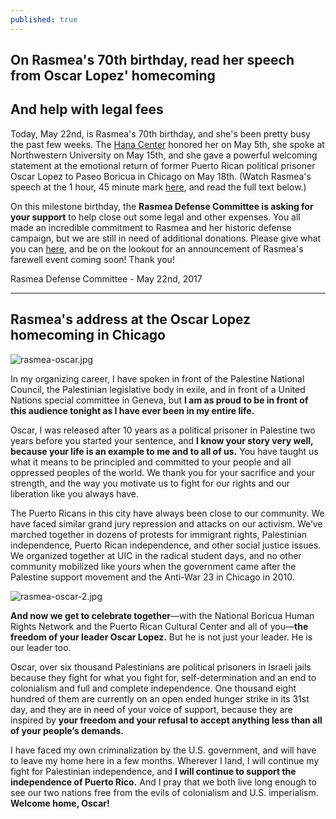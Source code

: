 ```yaml
---
published: true
---
```

## On Rasmea's 70th birthday, read her speech from Oscar Lopez' homecoming

## And help with legal fees

Today, May 22nd, is Rasmea's 70th birthday, and she's been pretty busy the past few weeks. The [Hana Center](https://www.hanacenter.org/) honored her on May 5th, she spoke at Northwestern University on May 15th, and she gave a powerful welcoming statement at the emotional return of former Puerto Rican political prisoner Oscar Lopez to Paseo Boricua in Chicago on May 18th.  (Watch Rasmea's speech at the 1 hour, 45 minute mark [here](https://www.facebook.com/chi.nbhrn/videos/10154865189209055/), and read the full text below.)

On this milestone birthday, the **Rasmea Defense Committee is asking for your support** to help close out some legal and other expenses.  You all made an incredible commitment to Rasmea and her historic defense campaign, but we are still in need of additional donations.  Please give what you can [here](http://justice4rasmea.org/donate/), and be on the lookout for an announcement of Rasmea's farewell event coming soon! Thank you!

Rasmea Defense Committee - May 22nd, 2017

***************************

## Rasmea's address at the Oscar Lopez homecoming in Chicago

![rasmea-oscar.jpg]({{site.baseurl}}/assets/img/rasmea-oscar.jpg)

In my organizing career, I have spoken in front of the Palestine National Council, the Palestinian legislative body in exile, and in front of a United Nations special committee in Geneva, but **I am as proud to be in front of this audience tonight as I have ever been in my entire life.**

Oscar, I was released after 10 years as a political prisoner in Palestine two years before you started your sentence, and **I know your story very well, because your life is an example to me and to all of us.** You have taught us what it means to be principled and committed to your people and all oppressed peoples of the world. We thank you for your sacrifice and your strength, and the way you motivate us to fight for our rights and our liberation like you always have.

The Puerto Ricans in this city have always been close to our community. We have faced similar grand jury repression and attacks on our activism. We’ve marched together in dozens of protests for immigrant rights, Palestinian independence, Puerto Rican independence, and other social justice issues. We organized together at UIC in the radical student days, and no other community mobilized like yours when the government came after the Palestine support movement and the Anti-War 23 in Chicago in 2010.

![rasmea-oscar-2.jpg]({{site.baseurl}}/assets/img/rasmea-oscar-2.jpg)

**And now we get to celebrate together**—with the National Boricua Human Rights Network and the Puerto Rican Cultural Center and all of you—**the freedom of your leader Oscar Lopez.** But he is not just your leader. He is our leader too.

Oscar, over six thousand Palestinians are political prisoners in Israeli jails because they fight for what you fight for, self-determination and an end to colonialism and full and complete independence. One thousand eight hundred of them are currently on an open ended hunger strike in its 31st day, and they are in need of your voice of support, because they are inspired by **your freedom and your refusal to accept anything less than all of your people’s demands.**

I have faced my own criminalization by the U.S. government, and will have to leave my home here in a few months. Wherever I land, I will continue my fight for Palestinian independence, and **I will continue to support the independence of Puerto Rico.** And I pray that we both live long enough to see our two nations free from the evils of colonialism and U.S. imperialism. **Welcome home, Oscar!**

